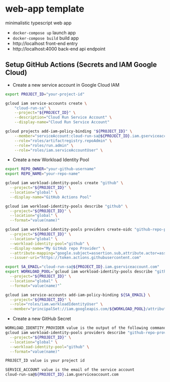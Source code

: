 # web-app template

minimalistic typescript web app

- `docker-compose up` launch app
- `docker-compose build` build app
- http://localhost front-end entry
- http://localhost:4000 back-end api endpoint

## Setup GitHub Actions (Secrets and IAM Google Cloud)
- Create a new service account in Google Cloud IAM

```bash
export PROJECT_ID="your-project-id"

gcloud iam service-accounts create \
    "cloud-run-sa" \
    --project="${PROJECT_ID}" \
    --description="Cloud Run Service Account" \
    --display-name="Cloud Run Service Account"

gcloud projects add-iam-policy-binding "${PROJECT_ID}" \
    --member="serviceAccount:cloud-run-sa@${PROJECT_ID}.iam.gserviceaccount.com" \
    --role="roles/artifactregistry.repoAdmin" \
    --role="roles/run.admin" \
    --role="roles/iam.serviceAccountUser" \
```

- Create a new Workload Identity Pool

```bash
export REPO_OWNER="your-github-username"
export REPO_NAME="your-repo-name"

gcloud iam workload-identity-pools create "github" \
  --project="${PROJECT_ID}" \
  --location="global" \
  --display-name="GitHub Actions Pool"

gcloud iam workload-identity-pools describe "github" \
  --project="${PROJECT_ID}" \
  --location="global" \
  --format="value(name)"

gcloud iam workload-identity-pools providers create-oidc "github-repo-provider" \
  --project="${PROJECT_ID}" \
  --location="global" \
  --workload-identity-pool="github" \
  --display-name="My GitHub repo Provider" \
  --attribute-mapping="google.subject=assertion.sub,attribute.actor=assertion.actor,attribute.repository=assertion.repository,attribute.repository_owner=assertion.repository_owner,attribute.repository_id=assertion.repository_id" \
  --issuer-uri="https://token.actions.githubusercontent.com"

export SA_EMAIL="cloud-run-sa@${PROJECT_ID}.iam.gserviceaccount.com"
export WORKLOAD_POOL=`gcloud iam workload-identity-pools describe "github" \
  --project="${PROJECT_ID}" \
  --location="global" \
  --format="value(name)"`

gcloud iam service-accounts add-iam-policy-binding ${SA_EMAIL} \
  --project="${PROJECT_ID}" \
  --role="roles/iam.workloadIdentityUser" \
  --member="principalSet://iam.googleapis.com/${WORKLOAD_POOL}/attribute.repository/${REPO_OWNER}/${REPO_NAME}"
```

- Create a new GitHub Secret

```bash
WORKLOAD_IDENTITY_PROVIDER value is the output of the following command
gcloud iam workload-identity-pools providers describe "github-repo-provider" \
  --project="${PROJECT_ID}" \
  --location="global" \
  --workload-identity-pool="github" \
  --format="value(name)"

PROJECT_ID value is your project id

SERVICE_ACCOUNT value is the email of the service account
cloud-run-sa@${PROJECT_ID}.iam.gserviceaccount.com
```
